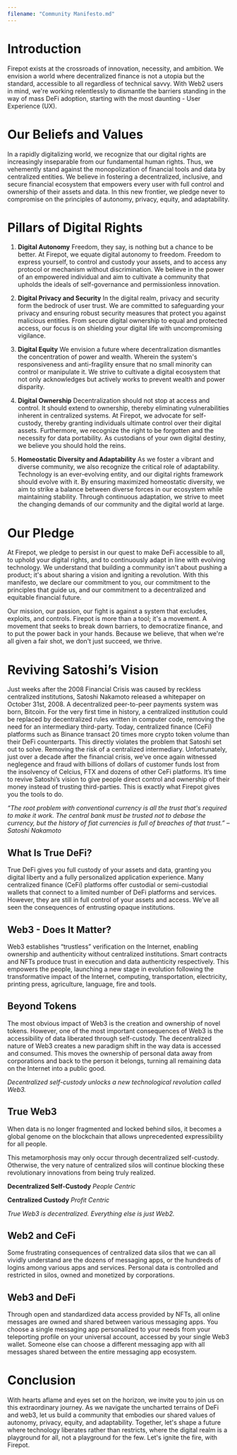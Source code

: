 ```yaml
---
filename: "Community Manifesto.md"
---
```


# Introduction

Firepot exists at the crossroads of innovation, necessity, and ambition. We envision a world where decentralized finance is not a utopia but the standard, accessible to all regardless of technical savvy. With Web2 users in mind, we're working relentlessly to dismantle the barriers standing in the way of mass DeFi adoption, starting with the most daunting - User Experience (UX).

# Our Beliefs and Values

In a rapidly digitalizing world, we recognize that our digital rights are increasingly inseparable from our fundamental human rights. Thus, we vehemently stand against the monopolization of financial tools and data by centralized entities. We believe in fostering a decentralized, inclusive, and secure financial ecosystem that empowers every user with full control and ownership of their assets and data. In this new frontier, we pledge never to compromise on the principles of autonomy, privacy, equity, and adaptability.

# Pillars of Digital Rights

1. **Digital Autonomy**
   Freedom, they say, is nothing but a chance to be better. At Firepot, we equate digital autonomy to freedom. Freedom to express yourself, to control and custody your assets, and to access any protocol or mechanism without discrimination. We believe in the power of an empowered individual and aim to cultivate a community that upholds the ideals of self-governance and permissionless innovation.

2. **Digital Privacy and Security**
   In the digital realm, privacy and security form the bedrock of user trust. We are committed to safeguarding your privacy and ensuring robust security measures that protect you against malicious entities. From secure digital ownership to equal and protected access, our focus is on shielding your digital life with uncompromising vigilance.

3. **Digital Equity**
   We envision a future where decentralization dismantles the concentration of power and wealth. Wherein the system's responsiveness and anti-fragility ensure that no small minority can control or manipulate it. We strive to cultivate a digital ecosystem that not only acknowledges but actively works to prevent wealth and power disparity.

4. **Digital Ownership**
   Decentralization should not stop at access and control. It should extend to ownership, thereby eliminating vulnerabilities inherent in centralized systems. At Firepot, we advocate for self-custody, thereby granting individuals ultimate control over their digital assets. Furthermore, we recognize the right to be forgotten and the necessity for data portability. As custodians of your own digital destiny, we believe you should hold the reins.

5. **Homeostatic Diversity and Adaptability**
   As we foster a vibrant and diverse community, we also recognize the critical role of adaptability. Technology is an ever-evolving entity, and our digital rights framework should evolve with it. By ensuring maximized homeostatic diversity, we aim to strike a balance between diverse forces in our ecosystem while maintaining stability. Through continuous adaptation, we strive to meet the changing demands of our community and the digital world at large.

# Our Pledge

At Firepot, we pledge to persist in our quest to make DeFi accessible to all, to uphold your digital rights, and to continuously adapt in line with evolving technology. We understand that building a community isn't about pushing a product; it's about sharing a vision and igniting a revolution. With this manifesto, we declare our commitment to you, our commitment to the principles that guide us, and our commitment to a decentralized and equitable financial future.

Our mission, our passion, our fight is against a system that excludes, exploits, and controls. Firepot is more than a tool; it's a movement. A movement that seeks to break down barriers, to democratize finance, and to put the power back in your hands. Because we believe, that when we're all given a fair shot, we don't just succeed, we thrive.

# Reviving Satoshi’s Vision

Just weeks after the 2008 Financial Crisis was caused by reckless centralized institutions, Satoshi Nakamoto released a whitepaper on October 31st, 2008. A decentralized peer-to-peer payments system was born, Bitcoin. For the very first time in history, a centralized institution could be replaced by decentralized rules written in computer code, removing the need for an intermediary third-party. Today, centralized finance (CeFi) platforms such as Binance transact 20 times more crypto token volume than their DeFi counterparts. This directly violates the problem that Satoshi set out to solve. Removing the risk of a centralized intermediary. Unfortunately, just over a decade after the financial crisis, we’ve once again witnessed neglegence and fraud with billions of dollars of customer funds lost from the insolvency of Celcius, FTX and dozens of other CeFi platforms. It’s time to revive Satoshi’s vision to give people direct control and ownership of their money instead of trusting third-parties. This is exactly what Firepot gives you the tools to do.

_“The root problem with conventional currency is all the trust that's required to make it work. The central bank must be trusted not to debase the currency, but the history of fiat currencies is full of breaches of that trust.” – Satoshi Nakamoto_

## What Is True DeFi?

True DeFi gives you full custody of your assets and data, granting you digital liberty and a fully personalized application experience.
Many centralized finance (CeFi) platforms offer custodial or semi-custodial wallets that connect to a limited number of DeFi platforms and services. However, they are still in full control of your assets and access. We’ve all seen the consequences of entrusting opaque institutions.

## Web3 - Does It Matter?

Web3 establishes “trustless” verification on the Internet, enabling ownership and authenticity without centralized institutions. Smart contracts and NFTs produce trust in execution and data authenticity respectively. This empowers the people, launching a new stage in evolution following the transformative impact of the Internet, computing, transportation, electricity, printing press, agriculture, language, fire and tools.

## Beyond Tokens

The most obvious impact of Web3 is the creation and ownership of novel tokens. However, one of the most important consequences of Web3 is the accessibility of data liberated through self-custody. The decentralized nature of Web3 creates a new paradigm shift in the way data is accessed and consumed. This moves the ownership of personal data away from corporations and back to the person it belongs, turning all remaining data on the Internet into a public good.

_Decentralized self-custody unlocks a new technological revolution called Web3._

## True Web3

When data is no longer fragmented and locked behind silos, it becomes a global genome on the blockchain that allows unprecedented expressibility for all people.

This metamorphosis may only occur through decentralized self-custody. Otherwise, the very nature of centralized silos will continue blocking these revolutionary innovations from being truly realized.

**Decentralized Self-Custody**
_People Centric_

**Centralized Custody**
_Profit Centric_

_True Web3 is decentralized. Everything else is just Web2._

## Web2 and CeFi

Some frustrating consequences of centralized data silos that we can all vividly understand are the dozens of messaging apps, or the hundreds of logins among various apps and services. Personal data is controlled and restricted in silos, owned and monetized by corporations.

## Web3 and DeFi

Through open and standardized data access provided by NFTs, all online messages are owned and shared between various messaging apps. You choose a single messaging app personalized to your needs from your teleporting profile on your universal account, accessed by your single Web3 wallet. Someone else can choose a different messaging app with all messages shared between the entire messaging app ecosystem.

# Conclusion

With hearts aflame and eyes set on the horizon, we invite you to join us on this extraordinary journey. As we navigate the uncharted terrains of DeFi and web3, let us build a community that embodies our shared values of autonomy, privacy, equity, and adaptability. Together, let's shape a future where technology liberates rather than restricts, where the digital realm is a playground for all, not a playground for the few. Let's ignite the fire, with Firepot.
